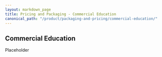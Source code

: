 ```yaml
---
layout: markdown_page
title: Pricing and Packaging - Commercial Education
canonical_path: "/product/packaging-and-pricing/commercial-education/"
---
```


## Commercial Education

Placeholder



